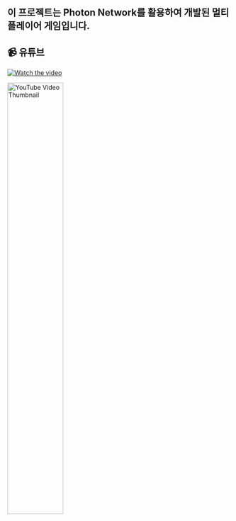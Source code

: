## 이 프로젝트는 **Photon Network**를 활용하여 개발된 멀티플레이어 게임입니다.

## 📹 유튜브
[![Watch the video](https://img.youtube.com/vi/XHuLx_rs70Y/0.jpg)](https://www.youtube.com/watch?v=XHuLx_rs70Y)

<div>
  <a href="https://www.youtube.com/watch?v=XHuLx_rs70Y" target="_blank">
    <img src="https://img.youtube.com/vi/XHuLx_rs70Y/0.jpg" alt="YouTube Video Thumbnail" style="width: 50%; max-width: 300px; height: auto;">
  </a>
</div>
